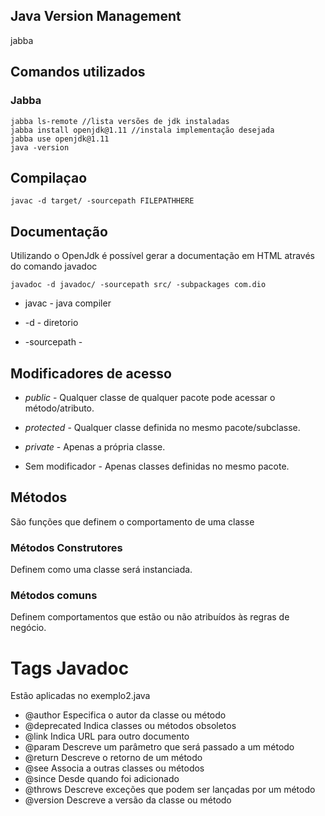 ## Java Version Management

jabba

## Comandos utilizados

### Jabba
    jabba ls-remote //lista versões de jdk instaladas  
    jabba install openjdk@1.11 //instala implementação desejada  
    jabba use openjdk@1.11  
    java -version  

## Compilaçao

    javac -d target/ -sourcepath FILEPATHHERE

## Documentação

Utilizando o OpenJdk é possível gerar a documentação em HTML através do comando javadoc

    javadoc -d javadoc/ -sourcepath src/ -subpackages com.dio

* javac - java compiler

* -d - diretorio

* -sourcepath - 

## Modificadores de acesso

* *public* - Qualquer classe de qualquer pacote pode acessar o método/atributo.

* *protected* - Qualquer classe definida no mesmo pacote/subclasse.

* *private* - Apenas a própria classe.

* Sem modificador - Apenas classes definidas no mesmo pacote.

## Métodos

São funções que definem o comportamento de uma classe

### Métodos Construtores

Definem como uma classe será instanciada.

### Métodos comuns

Definem comportamentos que estão ou não atribuídos às regras de negócio.

# Tags Javadoc

Estão aplicadas no exemplo2.java

* @author
Especifica o autor da classe ou método
* @deprecated 
Indica classes ou métodos obsoletos
* @link
Indica URL para outro documento
* @param
Descreve um parâmetro que será passado a um método
* @return
Descreve o retorno de um método
* @see
Associa a outras classes ou métodos
* @since
Desde quando foi adicionado
* @throws
Descreve exceções que podem ser lançadas por um método
* @version
Descreve a versão da classe ou método
